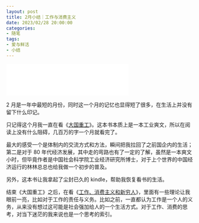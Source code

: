 ```yaml
---
layout: post
title: 2月小结｜工作与消费主义
date: 2023/02/28 20:00:00
categories:
- 随笔
tags:
- 爱与鲜活
- 小结
---
```


<iframe frameborder="no" border="0" marginwidth="0" marginheight="0" width=330 height=86 src="//music.163.com/outchain/player?type=2&id=28935312&auto=1&height=66"></iframe>

2 月是一年中最短的月份，同时这一个月的记忆也显得短了很多，在生活上并没有留下什么印记。

只记得这个月我一直在看《[大国重工](https://book.douban.com/series/48172)》。这本书本质上是一本工业爽文，所以在阅读上没有什么阻碍，几百万的字一个月就看完了。

最大的感受一个是体制内的交流方式和方法，瞬间把我拉回了之前国企内的生活；第二是对于 80 年代经济发展，其中走的弯路也有了一定的了解，虽然是一本爽文小时，但毕竟作者是中国社会科学院工业经济研究所博士，对于上个世界的中国经济运行的林林总总也给我做一个初步的普及。

另外，这本书让我拿起了尘封已久的 kindle，帮助我恢复看书的生活。

结束《大国重工》之后，在看《[工作、消费主义和新穷人](https://book.douban.com/subject/35593780/)》，里面有一些理论让我眼前一亮，比如对于工作的责任与义务。比如之前，一直都认为工作是一个人的义务，从来没有想过这可能是社会强加给人的一个生活方式。对于工作、消费的思考，对当下迷茫的我来说也是一个思考的索引。